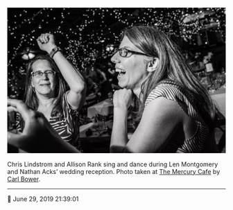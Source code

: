 ![Chris Lindstrom and Allison Rank sing and dance](assets/fbb1b04df59d2d3a6de615ba6ba1dc99.webp)

Chris Lindstrom and Allison Rank sing and dance during Len Montgomery and Nathan Acks’ wedding reception. Photo taken at [The Mercury Cafe](http://mercurycafe.com/) by [Carl Bower](http://carlbowerphotos.com/).

- - - -

<span aria-hidden="true">📅</span> June 29, 2019 21:39:01
